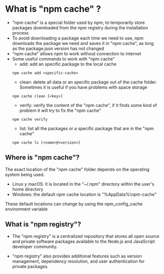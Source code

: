 # What is "npm cache" ?

- "npm cache" is a special folder used by npm, to temporarily store packages downloaded from the npm registry during the installation process
- To avoid downloading a package each time we need to use, npm downloads the package we need and saves it in "npm cache", as long as the package.json version  has not changed
- "npm cache" allows npm to work without connection to internet
- Some useful commands to work with "npm cache"
    - add: add an specific package to the local cache
    ```
    npm cache add <specific-cache>
    ```
    - clean: delete all data or an specific package out of the cache folder. Sometimes it is useful if you have problems with space storage
    ```
    npm cache clean [<key>]
    ```
    - verify: verify the content of the "npm cache", if it finds some kind of problem it will try to fix the "npm cache"
    ```
    npm cache verify
    ```
    - list: list all the packages or a specific package that are in the "npm cache"
    ```
    npm cache ls [<name>@<version>]
    ```
## Where is "npm cache"?

The exact location of the "npm cache" folder depends on the operating system being used.

- Linux y macOS: it is located in the "~/.npm" directory within the user's home directory
- Windows: the default npm cache location is "%AppData%\npm-cache"

These default locations can change by using the npm_config_cache environment variable

## What is "npm registry"?

- The "npm registry" is a centralized repository that stores all open source and private software packages available to the Node.js and JavaScript developer community.

- "npm registry" also provides additional features such as version management, dependency resolution, and user authentication for private packages.